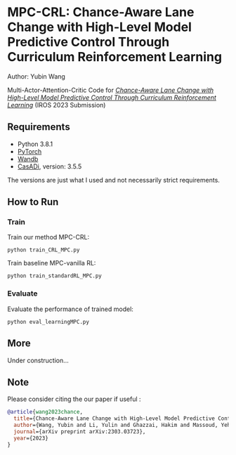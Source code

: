 # MPC-CRL: Chance-Aware Lane Change with High-Level Model Predictive Control Through Curriculum Reinforcement Learning
Author: Yubin Wang

Multi-Actor-Attention-Critic
Code for [*Chance-Aware Lane Change with High-Level Model Predictive Control Through Curriculum Reinforcement Learning*](https://arxiv.org/abs/2303.03723) (IROS 2023 Submission)

## Requirements
* Python 3.8.1 
* [PyTorch](http://pytorch.org/)
* [Wandb](https://wandb.ai)
* [CasADi](https://web.casadi.org/), version: 3.5.5

The versions are just what I used and not necessarily strict requirements.

## How to Run

### Train

Train our method MPC-CRL:
```shell
python train_CRL_MPC.py
```

Train baseline MPC-vanilla RL:
```shell
python train_standardRL_MPC.py
```

### Evaluate

Evaluate the performance of trained model:
```shell
python eval_learningMPC.py
```

## More

Under construction...

## Note

Please consider citing the our paper if useful :

```bibtex
@article{wang2023chance,
  title={Chance-Aware Lane Change with High-Level Model Predictive Control Through Curriculum Reinforcement Learning},
  author={Wang, Yubin and Li, Yulin and Ghazzai, Hakim and Massoud, Yehia and Ma, Jun},
  journal={arXiv preprint arXiv:2303.03723},
  year={2023}
}
```